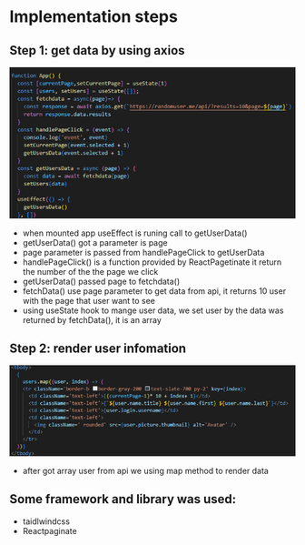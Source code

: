 # Implementation steps 
## Step 1: get data by using axios
!['alt](/public/fetchdata.png)
- when mounted app useEffect is runing call to getUserData()
- getUserData() got a parameter is page
- page parameter is passed from handlePageClick to getUserData
- handlePageClick() is a function provided by ReactPagetinate it return the number of the the page we click 
- getUserData() passed page to fetchdata()
- fetchData() use page parameter to get data from api, it returns 10 user with the page that user want to see 
- using useState hook to mange user data, we set user  by the data was returned by fetchData(), it is an array
## Step 2: render user infomation 
!['alt](/public/renderdata.png)
- after got array user from api we using map method to render data 

## Some framework and library was used:
- taidlwindcss
- Reactpaginate
